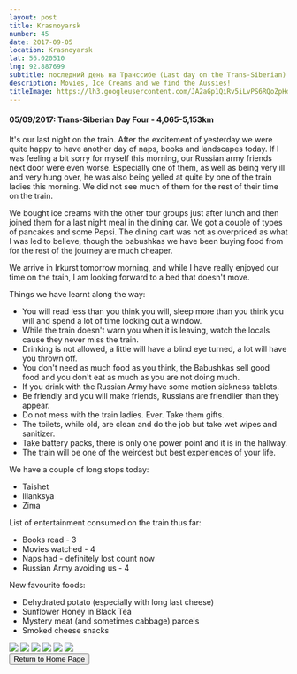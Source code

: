 ```yaml
---
layout: post
title: Krasnoyarsk
number: 45
date: 2017-09-05
location: Krasnoyarsk
lat: 56.020510
lng: 92.887699
subtitle: последний день на Транссибе (Last day on the Trans-Siberian)
description: Movies, Ice Creams and we find the Aussies!
titleImage: https://lh3.googleusercontent.com/JA2aGp1QiRv5iLvPS6RQoZpHdM04o3AkCTYtLrvrwZzNVO9vkkVpWOHvITM98d4n1FHQPO_rpmcaFu2VO8ogk_ejS-iBrd7rlbEtv9DkEUN-ZmJKuOGCGNBp4l0JH5zOw-CsqC1c_Lg=w2400
---
```


<h4>05/09/2017: Trans-Siberian Day Four - 4,065-5,153km</h4>

It's our last night on the train. After the excitement of yesterday we were quite happy to have another day of naps, books and landscapes today. If I was feeling a bit sorry for myself this morning, our Russian army friends next door were even worse. Especially one of them, as well as being very ill and very hung over, he was also being yelled at quite by one of the train ladies this morning. We did not see much of them for the rest of their time on the train. 

We bought ice creams with the other tour groups just after lunch and then joined them for a last night meal in the dining car. We got a couple of types of pancakes and some Pepsi. The dining cart was not as overpriced as what I was led to believe, though the babushkas we have been buying food from for the rest of the journey are much cheaper.

We arrive in Irkurst tomorrow morning, and while I have really enjoyed our time on the train, I am looking forward to a bed that doesn't move. 

Things we have learnt along the way:
* You will read less than you think you will, sleep more than you think you will and spend a lot of time looking out a window.
* While the train doesn't warn you when it is leaving, watch the locals cause they never miss the train.
* Drinking is not allowed, a little will have a blind eye turned, a lot will have you thrown off.
* You don't need as much food as you think, the Babushkas sell good food and you don't eat as much as you are not doing much.
* If you drink with the Russian Army have some motion sickness tablets.
* Be friendly and you will make friends, Russians are friendlier than they appear. 
* Do not mess with the train ladies. Ever. Take them gifts.
* The toilets, while old, are clean and do the job but take wet wipes and sanitizer.
* Take battery packs, there is only one power point and it is in the hallway.
* The train will be one of the weirdest but best experiences of your life.

We have a couple of long stops today:
* Taishet
* Illanksya
* Zima

List of entertainment consumed on the train thus far:
* Books read - 3
* Movies watched - 4
* Naps had - definitely lost count now
* Russian Army avoiding us - 4 

New favourite foods:
* Dehydrated potato (especially with long last cheese)
* Sunflower Honey in Black Tea
* Mystery meat (and sometimes cabbage) parcels
* Smoked cheese snacks

<img src="https://lh3.googleusercontent.com/SnxSDycv5-_L-_PnHiQ4f44aoo80B4Knxf4ZLKzNCF5oA2h-pix-pAKNdFeMZEy0UE_NCowdhoB5BmArmjNHfEBQHiqVGGF9vY4AKFIScr9ts-tmGmz1AC7dhP8u-jPn9Sr_S-D6gVQ=w2400" class="image1">
<img src="https://lh3.googleusercontent.com/ndmXYcC_jaoeDxV11B1LTXMs1iYQCxsq4Q9T0hv5NgFsTO9DsVBoniz6lDtItmEkOYPRQzJi1lMffpyBcDs06yXomN4IV_d5EuaGgYMVWNGWC_7Q83i7KdRwFy-kohnaJMuwMXecLk4=w2400" class="image1">
<img src="https://lh3.googleusercontent.com/5GZ-VA8jJfL5TjRruB1aHFhO6SnyP_JROTu9vnPJ2mgdx9zQWrRqEJ2npZzzy9YYkgTyk__8X8LdcTNL6_i-xqiMgi3j7osHmJgywA_RsNO4LstVZKIdAS6eWfQWtoq0pyebyC-825k=w2400" class="image1">
<img src="https://lh3.googleusercontent.com/UcMGPjADzTzm0j7RJwNDHbFoxEAIsHC-40KDP0GuwhKldpbSDKB4KTDzNyN5C6ij_RffS751Zl78XeavSTaZ77gIEhFFpl9Vfk-zIBfO7G1Wak_DMSitARG-T98VWWaoHdZXlOTUDZQ=w2400" class="image1">
<img src="https://lh3.googleusercontent.com/1is7Kx2lij8yI5pGo6K1KttCXqGABpjPhOSST282I0YClk8U6F4qCaY3DKPEZLy4l-FySLQsfG2ymZktU0e7bMYTVVGZcSm7WGkkZ01gd2Xb61rZt4EKaege9IGmy-JKvnOk3ej7xg0=w2400" class="image1">
<img src="https://lh3.googleusercontent.com/pD6eq08GsIBu2qdbunEwx0iSWz7LGCuY4Da1yM7vpLivJBGEYmCWcgBbEm-fv0wKjDvDJlCobRql0flaKBhYXq3HXT3KdwoRg9Xrxa5ltA3IvIZVI6JWNDD2DybdBrxIZxj_L0k0cOU=w2400" class="image1">

<div class="wrapper">
  <input type="button" class="button" value="Return to Home Page" onclick="self.close()">
</div>
